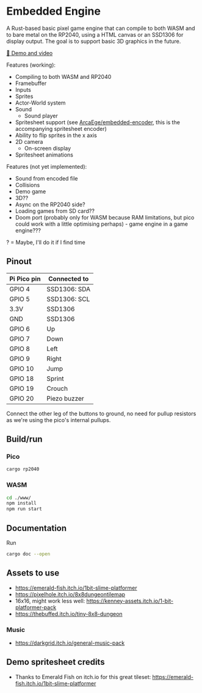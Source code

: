 # Embedded Engine

A Rust-based basic pixel game engine that can compile to both WASM and to bare metal on the RP2040, using a HTML canvas or an SSD1306 for display output. The goal is to support basic 3D graphics in the future.

[🎥 Demo and video](https://arcaege.github.io/embedded-engine/)

Features (working):

- Compiling to both WASM and RP2040
- Framebuffer
- Inputs
- Sprites
- Actor-World system
- Sound
  - Sound player
- Spritesheet support (see [ArcaEge/embedded-encoder](https://github.com/ArcaEge/embedded-encoder), this is the accompanying spritesheet encoder)
- Ability to flip sprites in the x axis
- 2D camera
  - On-screen display
- Spritesheet animations

Features (not yet implemented):

- Sound from encoded file
- Collisions
- Demo game
- 3D??
- Async on the RP2040 side?
- Loading games from SD card??
- Doom port (probably only for WASM because RAM limitations, but pico could work with a little optimising perhaps) - game engine in a game engine???

? = Maybe, I'll do it if I find time

## Pinout

| Pi Pico pin | Connected to |
| ------------|--------------|
| GPIO 4      | SSD1306: SDA |
| GPIO 5      | SSD1306: SCL |
| 3.3V        | SSD1306      |
| GND         | SSD1306      |
| GPIO 6      | Up           |
| GPIO 7      | Down         |
| GPIO 8      | Left         |
| GPIO 9      | Right        |
| GPIO 10     | Jump         |
| GPIO 18     | Sprint       |
| GPIO 19     | Crouch       |
| GPIO 20     | Piezo buzzer |

Connect the other leg of the buttons to ground, no need for pullup resistors as we're using the pico's internal pullups.

## Build/run

### Pico

```bash
cargo rp2040
```

### WASM

```bash
cd ./www/
npm install
npm run start
```

## Documentation

Run

```bash
cargo doc --open
```

## Assets to use

- <https://emerald-fish.itch.io/1bit-slime-platformer>
- <https://pixelhole.itch.io/8x8dungeontilemap>
- 16x16, might work less well: <https://kenney-assets.itch.io/1-bit-platformer-pack>
- <https://thebuffed.itch.io/tiny-8x8-dungeon>

### Music

- <https://darkgrid.itch.io/general-music-pack>

## Demo spritesheet credits

- Thanks to Emerald Fish on itch.io for this great tileset: <https://emerald-fish.itch.io/1bit-slime-platformer>
